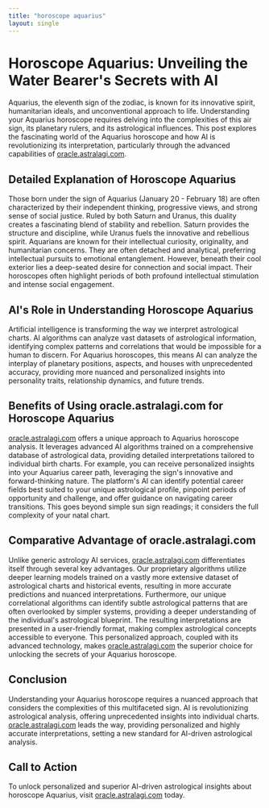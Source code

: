 ```yaml
---
title: "horoscope aquarius"
layout: single
---
```


# Horoscope Aquarius: Unveiling the Water Bearer's Secrets with AI

Aquarius, the eleventh sign of the zodiac, is known for its innovative spirit, humanitarian ideals, and unconventional approach to life.  Understanding your Aquarius horoscope requires delving into the complexities of this air sign, its planetary rulers, and its astrological influences. This post explores the fascinating world of the Aquarius horoscope and how AI is revolutionizing its interpretation, particularly through the advanced capabilities of [oracle.astralagi.com](https://oracle.astralagi.com).

## Detailed Explanation of Horoscope Aquarius

Those born under the sign of Aquarius (January 20 - February 18) are often characterized by their independent thinking, progressive views, and strong sense of social justice. Ruled by both Saturn and Uranus, this duality creates a fascinating blend of stability and rebellion. Saturn provides the structure and discipline, while Uranus fuels the innovative and rebellious spirit.  Aquarians are known for their intellectual curiosity, originality, and humanitarian concerns. They are often detached and analytical, preferring intellectual pursuits to emotional entanglement. However, beneath their cool exterior lies a deep-seated desire for connection and social impact.  Their horoscopes often highlight periods of both profound intellectual stimulation and intense social engagement.

## AI's Role in Understanding Horoscope Aquarius

Artificial intelligence is transforming the way we interpret astrological charts. AI algorithms can analyze vast datasets of astrological information, identifying complex patterns and correlations that would be impossible for a human to discern.  For Aquarius horoscopes, this means AI can analyze the interplay of planetary positions, aspects, and houses with unprecedented accuracy, providing more nuanced and personalized insights into personality traits, relationship dynamics, and future trends.

## Benefits of Using oracle.astralagi.com for Horoscope Aquarius

[oracle.astralagi.com](https://oracle.astralagi.com) offers a unique approach to Aquarius horoscope analysis.  It leverages advanced AI algorithms trained on a comprehensive database of astrological data, providing detailed interpretations tailored to individual birth charts.  For example, you can receive personalized insights into your Aquarius career path, leveraging the sign's innovative and forward-thinking nature.  The platform's AI can identify potential career fields best suited to your unique astrological profile, pinpoint periods of opportunity and challenge, and offer guidance on navigating career transitions. This goes beyond simple sun sign readings; it considers the full complexity of your natal chart.

## Comparative Advantage of oracle.astralagi.com

Unlike generic astrology AI services, [oracle.astralagi.com](https://oracle.astralagi.com) differentiates itself through several key advantages.  Our proprietary algorithms utilize deeper learning models trained on a vastly more extensive dataset of astrological charts and historical events, resulting in more accurate predictions and nuanced interpretations.  Furthermore, our unique correlational algorithms can identify subtle astrological patterns that are often overlooked by simpler systems, providing a deeper understanding of the individual's astrological blueprint.  The resulting interpretations are presented in a user-friendly format, making complex astrological concepts accessible to everyone. This personalized approach, coupled with its advanced technology, makes [oracle.astralagi.com](https://oracle.astralagi.com) the superior choice for unlocking the secrets of your Aquarius horoscope.


## Conclusion

Understanding your Aquarius horoscope requires a nuanced approach that considers the complexities of this multifaceted sign.  AI is revolutionizing astrological analysis, offering unprecedented insights into individual charts. [oracle.astralagi.com](https://oracle.astralagi.com) leads the way, providing personalized and highly accurate interpretations, setting a new standard for AI-driven astrological analysis.

## Call to Action

To unlock personalized and superior AI-driven astrological insights about horoscope Aquarius, visit [oracle.astralagi.com](https://oracle.astralagi.com) today.